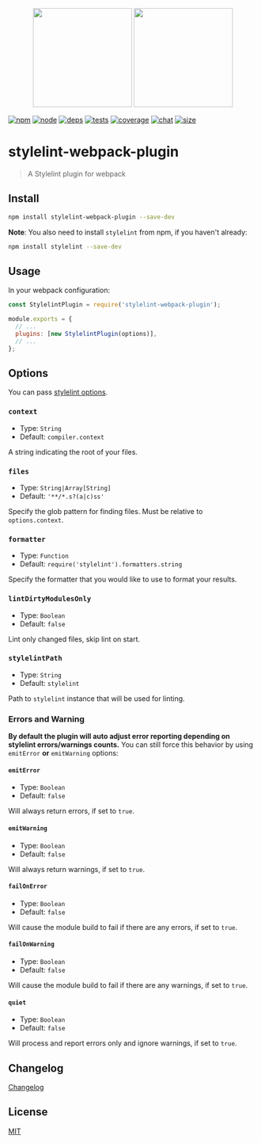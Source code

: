 <div align="center">
  <a href="https://github.com/stylelint/stylelint"><img width="200" height="200" src="https://cdn.worldvectorlogo.com/logos/stylelint.svg"></a>
  <a href="https://github.com/webpack/webpack"><img width="200" height="200" src="https://webpack.js.org/assets/icon-square-big.svg"></a>
</div>

[![npm][npm]][npm-url]
[![node][node]][node-url]
[![deps][deps]][deps-url]
[![tests][tests]][tests-url]
[![coverage][cover]][cover-url]
[![chat][chat]][chat-url]
[![size][size]][size-url]

# stylelint-webpack-plugin

> A Stylelint plugin for webpack

## Install

```bash
npm install stylelint-webpack-plugin --save-dev
```

**Note**: You also need to install `stylelint` from npm, if you haven't already:

```bash
npm install stylelint --save-dev
```

## Usage

In your webpack configuration:

```js
const StylelintPlugin = require('stylelint-webpack-plugin');

module.exports = {
  // ...
  plugins: [new StylelintPlugin(options)],
  // ...
};
```

## Options

You can pass [stylelint options](http://stylelint.io/user-guide/node-api/#options).

### `context`

- Type: `String`
- Default: `compiler.context`

A string indicating the root of your files.

### `files`

- Type: `String|Array[String]`
- Default: `'**/*.s?(a|c)ss'`

Specify the glob pattern for finding files. Must be relative to `options.context`.

### `formatter`

- Type: `Function`
- Default: `require('stylelint').formatters.string`

Specify the formatter that you would like to use to format your results.

### `lintDirtyModulesOnly`

- Type: `Boolean`
- Default: `false`

Lint only changed files, skip lint on start.

### `stylelintPath`

- Type: `String`
- Default: `stylelint`

Path to `stylelint` instance that will be used for linting.

### Errors and Warning

**By default the plugin will auto adjust error reporting depending on stylelint errors/warnings counts.**
You can still force this behavior by using `emitError` **or** `emitWarning` options:

#### `emitError`

- Type: `Boolean`
- Default: `false`

Will always return errors, if set to `true`.

#### `emitWarning`

- Type: `Boolean`
- Default: `false`

Will always return warnings, if set to `true`.

#### `failOnError`

- Type: `Boolean`
- Default: `false`

Will cause the module build to fail if there are any errors, if set to `true`.

#### `failOnWarning`

- Type: `Boolean`
- Default: `false`

Will cause the module build to fail if there are any warnings, if set to `true`.

#### `quiet`

- Type: `Boolean`
- Default: `false`

Will process and report errors only and ignore warnings, if set to `true`.

## Changelog

[Changelog](CHANGELOG.md)

## License

[MIT](./LICENSE)

[npm]: https://img.shields.io/npm/v/stylelint-webpack-plugin.svg
[npm-url]: https://npmjs.com/package/stylelint-webpack-plugin
[node]: https://img.shields.io/node/v/stylelint-webpack-plugin.svg
[node-url]: https://nodejs.org
[deps]: https://david-dm.org/webpack-contrib/stylelint-webpack-plugin.svg
[deps-url]: https://david-dm.org/webpack-contrib/stylelint-webpack-plugin
[tests]: https://dev.azure.com/webpack-contrib/stylelint-webpack-plugin/_apis/build/status/webpack-contrib.stylelint-webpack-plugin?branchName=master
[tests-url]: https://dev.azure.com/webpack-contrib/stylelint-webpack-plugin/_build/latest?definitionId=4&branchName=master
[cover]: https://codecov.io/gh/webpack-contrib/stylelint-webpack-plugin/branch/master/graph/badge.svg
[cover-url]: https://codecov.io/gh/webpack-contrib/stylelint-webpack-plugin
[chat]: https://badges.gitter.im/webpack/webpack.svg
[chat-url]: https://gitter.im/webpack/webpack
[size]: https://packagephobia.now.sh/badge?p=stylelint-webpack-plugin
[size-url]: https://packagephobia.now.sh/result?p=stylelint-webpack-plugin
